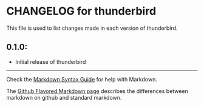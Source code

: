 # CHANGELOG for thunderbird

This file is used to list changes made in each version of thunderbird.

## 0.1.0:

* Initial release of thunderbird

- - -
Check the [Markdown Syntax Guide](http://daringfireball.net/projects/markdown/syntax) for help with Markdown.

The [Github Flavored Markdown page](http://github.github.com/github-flavored-markdown/) describes the differences between markdown on github and standard markdown.
